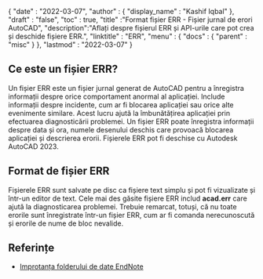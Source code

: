 {
  "date" : "2022-03-07",
  "author" : {
    "display_name" : "Kashif Iqbal"
},
  "draft" : "false",
  "toc" : true,
  "title" :"Format fișier ERR - Fișier jurnal de erori AutoCAD",
  "description":"Aflați despre fișierul ERR și API-urile care pot crea și deschide fișiere ERR.",
  "linktitle" : "ERR",
  "menu" : {
    "docs" : {
      "parent" : "misc"
}
},
  "lastmod" : "2022-03-07"
}

## Ce este un fișier ERR?

Un fișier ERR este un fișier jurnal generat de AutoCAD pentru a înregistra informații despre orice comportament anormal al aplicației. Include informații despre incidente, cum ar fi blocarea aplicației sau orice alte evenimente similare. Acest lucru ajută la îmbunătățirea aplicației prin efectuarea diagnosticării problemei. Un fișier ERR poate înregistra informații despre data și ora, numele desenului deschis care provoacă blocarea aplicației și descrierea erorii. Fișierele ERR pot fi deschise cu
Autodesk AutoCAD 2023.

## Format de fișier ERR

Fișierele ERR sunt salvate pe disc ca fișiere text simplu și pot fi vizualizate și într-un editor de text. Cele mai des găsite fișiere ERR includ **acad.err** care ajută la diagnosticarea problemei. Trebuie remarcat, totuși, că nu toate erorile sunt înregistrate într-un fișier ERR, cum ar fi comanda nerecunoscută și erorile de nume de bloc nevalide.

## Referințe

* [Improtanța folderului de date EndNote](https://support.clarivate.com/Endnote/s/article/EndNote-Description-of-the-Data-folder-that-accompanies-enl-library-files?language=en_US)

